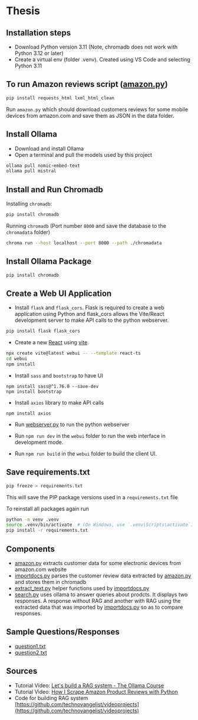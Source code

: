# Thesis

## Installation steps

- Download Python version 3.11 (Note, chromadb does not work with Python 3.12 or later)
- Create a virtual env (folder .venv). Created using VS Code and selecting Python 3.11

## To run Amazon reviews script ([amazon.py](./amazon.py))

```bash
pip install requests_html lxml_html_clean
```

Run `amazon.py` which should download customers reviews for some mobile devices from amazon.com and save them as JSON in the data folder.

## Install Ollama
 - Download and install Ollama
 - Open a terminal and pull the models used by this project
```bash
ollama pull nomic-embed-text
ollama pull mistral
```

## Install and Run Chromadb

Installing `chromadb`:
```bash
pip install chromadb
```

Running `chromadb` (Port number `8000` and save the database to the `chromadata` folder)

```bash
chroma run --host localhost --port 8000 --path ./chromadata
```

## Install Ollama Package

```bash
pip install chromadb
```

## Create a Web UI Application 

- Install `flask` and `flask_cors`. Flask is required to create a web application using Python and flask_cors allows the Vite/React development server to make API calls to the python webserver.
```bash
pip install flask flask_cors
```

- Create a new [React](https://react.dev/) using [vite](https://vite.dev/).
```bash
npx create vite@latest webui -- --template react-ts
cd webui
npm install
```

- Install `sass` and `bootstrap` to have UI
```
npm install sass@^1.76.0 --save-dev
npm install bootstrap
```

- Install `axios` library to make API calls
```
npm install axios
```

- Run [webserver.py](./webserver.py) to run the python webserver

- Run `npm run dev` in the `webui` folder to run the web interface in development mode.

- Run `npm run build` in the `webui` folder to build the client UI.


## Save requirements.txt

```bash
pip freeze > requirements.txt
```

This will save the PIP package versions used in a `requirements.txt` file 

To reinstall all packages again run

```bash
python -m venv .venv 
source .venv/bin/activate  # (On Windows, use `.venv\Scripts\activate`)
pip install -r requirements.txt
```

## Components

- [amazon.py](./amazon.py) extracts customer data for some electronic devices from amazon.com website
- [importdocs.py](./importdocs.py) parses the customer review data extracted by [amazon.py](./amazon.py) and stores them in chromadb
- [extract_text.py](./extract_text.py) helper functions used by [importdocs.py](./importdocs.py)
- [search.py](./search.py) uses ollama to answer queries about prodcts. It displays two responses. A response without RAG and another with RAG using the extracted data that was imported by [importdocs.py](./importdocs.py) so as to compare responses.

## Sample Questions/Responses

- [question1.txt](./question1.txt)
- [question2.txt](./question2.txt)

## Sources

- Tutorial Video: [Let's build a RAG system - The Ollama Course](https://www.youtube.com/watch?v=FQTCLOUnIzI)
- Tutorial Video: [How I Scrape Amazon Product Reviews with Python](https://www.youtube.com/watch?v=UD4VzOfhBCQ)
- Code for building RAG system [https://github.com/technovangelist/videoprojects](https://github.com/technovangelist/videoprojects)